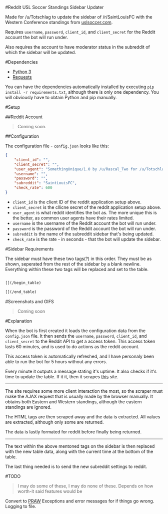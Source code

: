#Reddit USL Soccer Standings Sidebar Updater

Made for /u/Totschlag to update the sidebar of /r/SaintLouisFC with the Western Conference standings from [uslsoccer.com](http://www.uslsoccer.com/usl-standings).

Requires `username`, `password`, `client_id`, and `client_secret` for the Reddit account the bot will run under.

Also requires the account to have moderator status in the subreddit of which the sidebar will be updated.

#Dependencies

- [Python 3](https://www.python.org/download/releases/3.0/)
- [Requests](http://docs.python-requests.org/en/master/)

You can have the dependencies automatically installed by executing `pip install -r requirements.txt`, although there is only one dependency. You will obviously have to obtain Python and pip manually.

#Setup

##Reddit Account

> Coming soon.

##Configuration

The configuration file - `config.json` looks like this:

```json
{
    "client_id": "",
    "client_secret": "",
    "user_agent": "SomethingUnique/1.0 by /u/Rascal_Two for /u/Totschlag running under /u/El_Chubacabot at /r/SaintLouisFC",
    "username": "",
    "password": "",
    "subreddit": "SaintLouisFC",
    "check_rate": 600
}
```

- `client_id` is the client ID of the reddit application setup above.
- `client_secret` is the cllicne secret of the reddit application setup above.
- `user_agent` is what reddit identifies the bot as. The more unique this is the better, as common user agents have their rates limited.
- `username` is the username of the Reddit account the bot will run under.
- `password` is the password of the Reddit account the bot will run under.
- `subreddit` is the name of the subreddit sidebar that's being updated.
- `check_rate` is the rate - in seconds - that the bot will update the sidebar.

#Sidebar Requirements

The sidebar must have these two tags(?) in this order. They must be as shown, seperated from the rest of the sidebar by a blank newline. Everything within these two tags will be replaced and set to the table.

```markdown

[](/begin_table)

[](/end_table)

```

#Screenshots and GIFS

> Coming soon

#Explanation

When the bot is first created it loads the configuration data from the `config.json` file. It then sends the `username`, `password`, `client_id`, and `client_secret` to the Reddit API to get a access token. This access token lasts 60 minutes, and is used to do actions as the reddit account.

This access token is automatically refreshed, and I have personaly been able to run the bot for 5 hours without any errors.

Every minute it outputs a message stating it's uptime. It also checks if it's time to update the table. If it it, then it scrapes [this](http://www.uslsoccer.com/usl-standings) site.

*****

The site requires some more client interaction the most, so the scraper must make the AJAX request that is usually made by the browser manually. It obtains both Eastern and Western standings, although the eastern standings are ignored.

The HTML tags are then scraped away and the data is extracted. All values are extracted, although only some are returned.

The data is lastly formated for reddit before finally being returned.

*****

The text within the above mentoned tags on the sidebar is then replaced with the new table data, along with the current time at the bottom of the table.

The last thing needed is to send the new subreddit settings to reddit.

#TODO

> I may do some of these, I may do none of these. Depends on how worth-it said features would be

Convert to [PRAW](https://praw.readthedocs.io/en/stable/)
Exceptions and error messages for if things go wrong.
Logging to file.